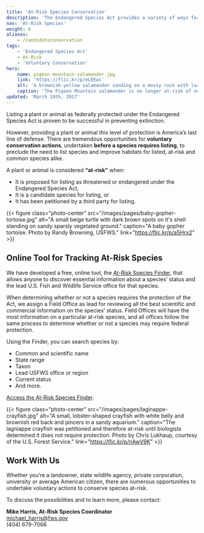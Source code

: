 ```yaml
---
title: 'At-Risk Species Conservation'
description: 'The Endangered Species Act provides a variety of ways for the U.S. Fish and Wildlife Service and our partners to conserve and recover species while reducing regulatory burden.'
nav: 'At-Risk Species'
weight: 6
aliases:
    - /candidateconservation
tags:
    - 'Endangered Species Act'
    - At-Risk
    - 'Voluntary Conservation'
hero:
    name: pigeon-mountain-salamander.jpg
    link: 'https://flic.kr/p/eLEEwc'
    alt: 'A brownish-yellow salamander sanding on a mossy rock with large round eyes.'
    caption: 'The Pigeon Mountain salamander is no longer at-risk of needing federal protection. Photo by John P. Clare, CC BY-NC-ND 2.0.'
updated: 'March 10th, 2017'
---
```


Listing a plant or animal as federally protected under the Endangered Species Act is proven to be successful in preventing extinction.

However, providing a plant or animal this level of protection is America’s last line of defense. There are tremendous opportunities for **voluntary conservation actions**, undertaken **before a species requires listing**, to preclude the need to list species and improve habitats for listed, at-risk and common species alike.

A plant or animal is considered **“at-risk”** when:

 - It is proposed for listing as threatened or endangered under the Endangered Species Act,
 - It is a candidate species for listing, or
 - It has been petitioned by a third party for listing.

{{< figure class="photo-center" src="/images/pages/baby-gopher-tortoise.jpg" alt="A small beige turtle with dark brown spots on it's shell standing on sandy sparsly vegetated ground." caption="A baby gopher tortoise. Photo by Randy Browning, USFWS." link="https://flic.kr/p/a5Hrx2" >}}

## Online Tool for Tracking At-Risk Species

We have developed a free, online tool, the [At-Risk Species Finder](https://fws.gov/southeast/candidateconservation/finder2), that allows anyone to discover essential information about a species’ status and the lead U.S. Fish and Wildlife Service office for that species.

When determining whether or not a species requires the protection of the Act, we assign a Field Office as lead for reviewing all the best scientific and commercial information on the species’ status. Field Offices will have the most information on a particular at-risk species, and all offices follow the same process to determine whether or not a species may require federal protection.

Using the Finder, you can search species by:

 - Common and scientific name
 - State range
 - Taxon
 - Lead USFWS office or region
 - Current status
 - And more.

[Access the At-Risk Species Finder](https://fws.gov/southeast/candidateconservation/finder2).

{{< figure class="photo-center" src="/images/pages/laginappe-crayfish.jpg" alt="A small, lobster-shaped crayfish with white belly and brownish red back and pincers in a sandy aquarium." caption="The lagniappe crayfish was petitioned and therefore at-risk until biologists determined it does not require protection. Photo by Chris Lukhaup, courtesy of the U.S. Forest Service." link="https://flic.kr/p/nAwV9K" >}}

## Work With Us

Whether you’re a landowner, state wildlife agency, private corporation, university or average American citizen, there are numerous opportunities to undertake voluntary actions to conserve species at-risk.

To discuss the possibilities and to learn more, please contact:

**Mike Harris, At-Risk Species Coordinator**  
[michael_harris@fws.gov](mailto:michael_harris@fws.gov?subject=At-Risk+Species+Conservation)  
(404) 679-7066
